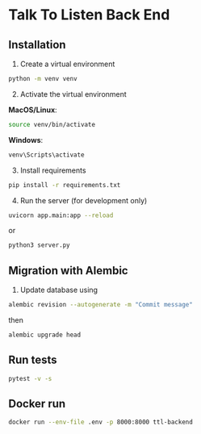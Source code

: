 # Talk To Listen Back End

## Installation
1. Create a virtual environment
```bash
python -m venv venv
```

2. Activate the virtual environment

**MacOS/Linux**:
```bash
source venv/bin/activate
```

**Windows**:
```bash
venv\Scripts\activate
```

3. Install requirements
```bash
pip install -r requirements.txt
```

4. Run the server (for development only)
```bash
uvicorn app.main:app --reload
```

or
```bash
python3 server.py
```

## Migration with Alembic
1. Update database using
```bash
alembic revision --autogenerate -m "Commit message"
```

then

```bash
alembic upgrade head
```

## Run tests
```bash
pytest -v -s
```

## Docker run
```bash
docker run --env-file .env -p 8000:8000 ttl-backend
```